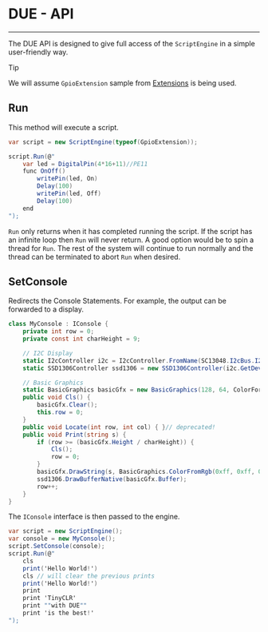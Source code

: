 # DUE - API
---

The DUE API is designed to give full access of the `ScriptEngine` in a simple user-friendly way.

> [!TIP]
> We will assume `GpioExtension` sample from [Extensions](extensions.md) is being used.

## Run

This method will execute a script.

```cs
var script = new ScriptEngine(typeof(GpioExtension));

script.Run(@"
	var led = DigitalPin(4*16+11)//PE11
	func OnOff()
		writePin(led, On)
		Delay(100)
		writePin(led, Off)
		Delay(100)
	end
");
```

`Run` only returns when it has completed running the script. If the script has an infinite loop then `Run` will never return. A good option would be to spin a thread for `Run`. The rest of the system will continue to run normally and the thread can be terminated to abort `Run` when desired.

## SetConsole

Redirects the Console Statements. For example, the output can be forwarded to a display.

```cs
class MyConsole : IConsole {
    private int row = 0;
    private const int charHeight = 9;

    // I2C Display
    static I2cController i2c = I2cController.FromName(SC13048.I2cBus.I2c1);
    static SSD1306Controller ssd1306 = new SSD1306Controller(i2c.GetDevice(new I2cConnectionSettings(0x3d)));

    // Basic Graphics
    static BasicGraphics basicGfx = new BasicGraphics(128, 64, ColorFormat.OneBpp);
    public void Cls() { 
        basicGfx.Clear();
        this.row = 0;
    }
    public void Locate(int row, int col) { }// deprecated!
    public void Print(string s) {
        if (row >= (basicGfx.Height / charHeight)) {
            Cls();
            row = 0;
        }
        basicGfx.DrawString(s, BasicGraphics.ColorFromRgb(0xff, 0xff, 0xff), 0, row * charHeight);
        ssd1306.DrawBufferNative(basicGfx.Buffer);
        row++;
    }
}
```
The `IConsole` interface is then passed to the engine.

```cs
var script = new ScriptEngine();
var console = new MyConsole();
script.SetConsole(console);
script.Run(@"
    cls
    print('Hello World!')   
    cls // will clear the previous prints
    print('Hello World!')   
    print   
    print 'TinyCLR'
    print ""with DUE""   
    print 'is the best!'
");
```
